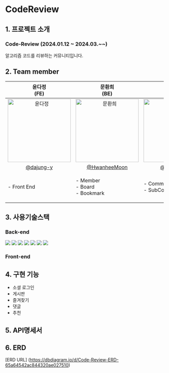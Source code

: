 # CodeReview

## 1. 프로젝트 소개
### Code-Review (2024.01.12 ~ 2024.03.~~)
  <p text-align='center'> 알고리즘 코드를 리뷰하는 커뮤니티입니다. <br/>
  </p>

## 2. Team member

  | 윤다정<br>(FE) | 문환희<br>(BE) | 최동석<br>(BE) |
  |:--------:| :--------: | :--------: |
  | <img src="https://avatars.githubusercontent.com/u/129060059?v=4" alt="윤다정" width="200" height="200">| <img src="https://github.com/tjtmddk720/Gennet/assets/83910139/900644a6-6463-4157-ac2b-081f40037e4e" alt="문환희" width="200" height="200"> |  <img src="https://avatars.githubusercontent.com/u/96916609?v=4" alt="최동석" width="200" height="200"> | | 
  |[@dajung-y](https://github.com/dajung-y) | [@HwanheeMoon](https://github.com/HwanheeMoon) |[@eastwest9](https://github.com/eastwest9) |
  | <p align="left">- Front End <br/>| <p align="left">- Member <br/>- Board <br/>- Bookmark <br/></p> | <p align="left">- Comment <br/>- SubComment <br/></p> |

## 3. 사용기술스택
### Back-end
<img src="https://img.shields.io/badge/SPRING-6DB33F?style=for-the-badge&logo=SPRING&logoColor=white"> <img src="https://img.shields.io/badge/SPRINGBOOT-6DB33F?style=for-the-badge&logo=SPRINGBOOT&logoColor=white"> <img src="https://img.shields.io/badge/SPRINGSECURITY-6DB33F?style=for-the-badge&logo=SPRINGSECURITY&logoColor=white"> <img src="https://img.shields.io/badge/JAVA-4479A1?style=for-the-badge&logo=JAVA&logoColor=black"> <img src="https://img.shields.io/badge/MYSQL-4479A1?style=for-the-badge&logo=MYSQL&logoColor=white"> <img src="https://img.shields.io/badge/QUERYDSL-4479A1?style=for-the-badge&logo=QUERYDSL&logoColor=black"> <img src="https://img.shields.io/badge/JPA-6DB33F?style=for-the-badge&logo=JPA&logoColor=black">
### Front-end

## 4. 구현 기능
  - 소셜 로그인
  - 게시판
  - 즐겨찾기
  - 댓글
  - 추천

## 5. API명세서

## 6. ERD
   [ERD URL] (https://dbdiagram.io/d/Code-Review-ERD-65a64542ac844320ae027510)
